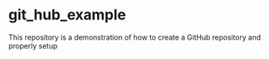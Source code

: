 # git_hub_example
This repository is a demonstration of how to create a GitHub repository and properly setup
